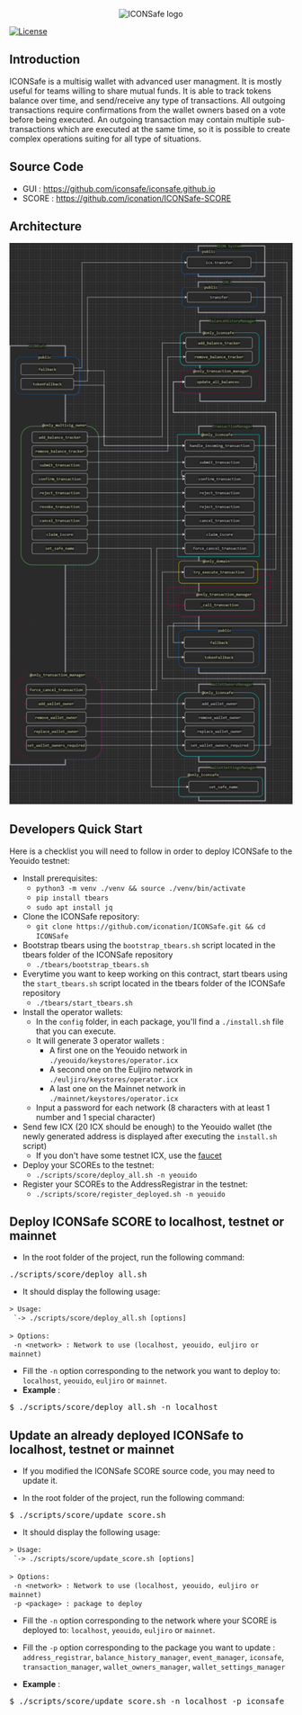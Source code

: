 <p align="center">
  <img 
    src="https://i.imgur.com/Ei7w5Om.png" 
    width="520px"
    alt="ICONSafe logo">
</p>

 [![License](https://img.shields.io/badge/License-Apache%202.0-blue.svg)](https://opensource.org/licenses/Apache-2.0)

## Introduction

ICONSafe is a multisig wallet with advanced user managment. It is mostly useful for teams willing to share mutual funds. It is able to track tokens balance over time, and send/receive any type of transactions. All outgoing transactions require confirmations from the wallet owners based on a vote before being executed. An outgoing transaction may contain multiple sub-transactions which are executed at the same time, so it is possible to create complex operations suiting for all type of situations.

## Source Code

* GUI : https://github.com/iconsafe/iconsafe.github.io
* SCORE : https://github.com/iconation/ICONSafe-SCORE

## Architecture

![./docs/ICONSafe_Infrastructure.png](./docs/ICONSafe_Infrastructure.png)

## Developers Quick Start

Here is a checklist you will need to follow in order to deploy ICONSafe to the Yeouido testnet:

  * Install prerequisites:
    * `python3 -m venv ./venv && source ./venv/bin/activate`
    * `pip install tbears`
    * `sudo apt install jq`
  * Clone the ICONSafe repository:
    * `git clone https://github.com/iconation/ICONSafe.git && cd ICONSafe`
  * Bootstrap tbears using the `bootstrap_tbears.sh` script located in the tbears folder of the ICONSafe repository
    * `./tbears/bootstrap_tbears.sh`
  * Everytime you want to keep working on this contract, start tbears using the `start_tbears.sh` script located in the tbears folder of the ICONSafe repository
    * `./tbears/start_tbears.sh`
  * Install the operator wallets:
    * In the `config` folder, in each package, you'll find a `./install.sh` file that you can execute.
    * It will generate 3 operator wallets : 
      * A first one on the Yeouido network in `./yeouido/keystores/operator.icx`
      * A second one on the Euljiro network in `./euljiro/keystores/operator.icx`
      * A last one on the Mainnet network in `./mainnet/keystores/operator.icx`
    * Input a password for each network (8 characters with at least 1 number and 1 special character)
  * Send few ICX (20 ICX should be enough) to the Yeouido wallet (the newly generated address is displayed after executing the `install.sh` script)
    * If you don't have some testnet ICX, use the [faucet](http://icon-faucet.ibriz.ai/)
  * Deploy your SCOREs to the testnet:
    * `./scripts/score/deploy_all.sh -n yeouido`
  * Register your SCOREs to the AddressRegistrar in the testnet:
    * `./scripts/score/register_deployed.sh -n yeouido`
  
## Deploy ICONSafe SCORE to localhost, testnet or mainnet

- In the root folder of the project, run the following command:
<pre>./scripts/score/deploy_all.sh</pre>

- It should display the following usage:
```
> Usage:
 `-> ./scripts/score/deploy_all.sh [options]

> Options:
 -n <network> : Network to use (localhost, yeouido, euljiro or mainnet)
```

- Fill the `-n` option corresponding to the network you want to deploy to: `localhost`, `yeouido`, `euljiro` or `mainnet`.
- **Example** : 
<pre>$ ./scripts/score/deploy_all.sh -n localhost</pre>

## Update an already deployed ICONSafe to localhost, testnet or mainnet

- If you modified the ICONSafe SCORE source code, you may need to update it.

- In the root folder of the project, run the following command:
<pre>$ ./scripts/score/update_score.sh</pre>

- It should display the following usage:
```
> Usage:
 `-> ./scripts/score/update_score.sh [options]

> Options:
 -n <network> : Network to use (localhost, yeouido, euljiro or mainnet)
 -p <package> : package to deploy
```

- Fill the `-n` option corresponding to the network where your SCORE is deployed to: `localhost`, `yeouido`, `euljiro` or `mainnet`.
- Fill the `-p` option corresponding to the package you want to update : `address_registrar`, `balance_history_manager`, `event_manager`, `iconsafe`, `transaction_manager`, `wallet_owners_manager`, `wallet_settings_manager`

- **Example** :
<pre>$ ./scripts/score/update_score.sh -n localhost -p iconsafe</pre>
